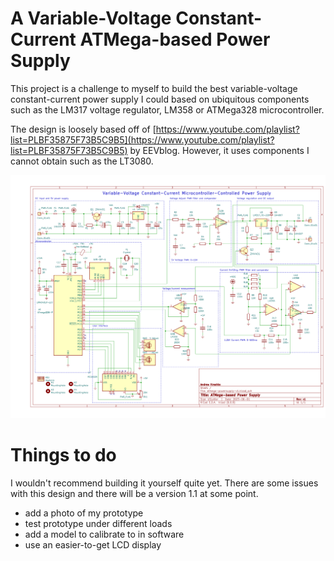 A Variable-Voltage Constant-Current ATMega-based Power Supply
=============================================================

This project is a challenge to myself to build the best
variable-voltage constant-current power supply I could based on
ubiquitous components such as the LM317 voltage regulator, LM358 or
ATMega328 microcontroller.

The design is loosely based off of
[https://www.youtube.com/playlist?list=PLBF35875F73B5C9B5](https://www.youtube.com/playlist?list=PLBF35875F73B5C9B5)
by EEVblog.  However, it uses components I cannot obtain such as the
LT3080.

<img src="./atmega-power-supply-v1.png" width="1280">

# Things to do

I wouldn't recommend building it yourself quite yet.  There are some
issues with this design and there will be a version 1.1
at some point.

- add a photo of my prototype
- test prototype under different loads
- add a model to calibrate to in software
- use an easier-to-get LCD display
